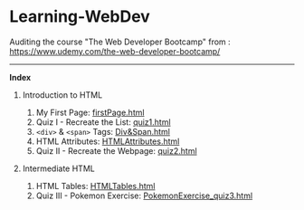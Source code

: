 # Learning-WebDev
Auditing the course "The Web Developer Bootcamp" from : https://www.udemy.com/the-web-developer-bootcamp/

<hr/>

**Index**
1. Introduction to HTML
   1. My First Page: [firstPage.html]()
   2. Quiz I - Recreate the List: [quiz1.html]()
   3. <code>&lt;div&gt;</code> & <code>&lt;span&gt;</code> Tags: [Div&Span.html]()
   4. HTML Attributes: [HTMLAttributes.html]()
   5. Quiz II - Recreate the Webpage: [quiz2.html]()

2. Intermediate HTML
   1. HTML Tables: [HTMLTables.html]()
   2. Quiz III - Pokemon Exercise: [PokemonExercise_quiz3.html]()